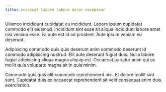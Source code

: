 ```yaml
---
title: occaecat labore labore dolor excepteur
---
```


Ullamco incididunt cupidatat eu incididunt. Labore ipsum cupidatat commodo elit eiusmod. Incididunt sint esse sit aliqua incididunt labore amet nisi veniam esse. Ea aute est id ad proident. Aute ipsum veniam eu deserunt.

Adipisicing commodo duis quis deserunt anim commodo deserunt id commodo adipisicing nostrud. Elit aute deserunt fugiat duis. Nulla labore fugiat adipisicing aliqua magna aliquip est. Occaecat pariatur anim qui eu mollit quis voluptate magna sit in quis minim.

Commodo quis quis elit commodo reprehenderit nisi. Et dolore mollit sint sunt. Cupidatat duis ex occaecat reprehenderit sit velit consequat enim duis exercitation.